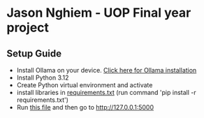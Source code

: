 # Jason Nghiem - UOP Final year project

## Setup Guide

- Install Ollama on your device. [Click here for Ollama installation](https://ollama.com/)
- Install Python 3.12
- Create Python virtual environment and activate
- install libraries in [requirements.txt](requirements.txt) (run command 'pip install -r requirements.txt')
- Run [this file](public/run.py) and then go to <http://127.0.0.1:5000>
